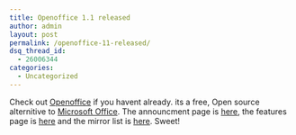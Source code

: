 ```yaml
---
title: Openoffice 1.1 released
author: admin
layout: post
permalink: /openoffice-11-released/
dsq_thread_id:
  - 26006344
categories:
  - Uncategorized
---
```

Check out [Openoffice][1] if you havent already. its a free, Open source alternitive to [Microsoft Office][2]. The announcment page is [here][3], the features page is [here][4] and the mirror list is [here][5]. Sweet!

 [1]: http://www.openoffice.org
 [2]: http://www.microsoft.com/office
 [3]: http://www.openoffice.org/about_us/1.1press_releaseb.html
 [4]: http://www.openoffice.org/dev_docs/features/1.1/
 [5]: http://www.openoffice.org/dev_docs/source/1.1.0/index.html
